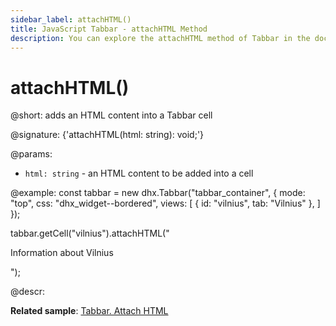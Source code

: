 ```yaml
---
sidebar_label: attachHTML()
title: JavaScript Tabbar - attachHTML Method 
description: You can explore the attachHTML method of Tabbar in the documentation of the DHTMLX JavaScript UI library. Browse developer guides and API reference, try out code examples and live demos, and download a free 30-day evaluation version of DHTMLX Suite 7.
---
```


# attachHTML()

@short: adds an HTML content into a Tabbar cell

@signature: {'attachHTML(html: string): void;'}

@params:
- `html: string` - an HTML content to be added into a cell

@example:
const tabbar = new dhx.Tabbar("tabbar_container", {
    mode: "top",
    css: "dhx_widget--bordered",
    views: [
        { id: "vilnius", tab: "Vilnius" },
    ]
});

tabbar.getCell("vilnius").attachHTML("<p>Information about Vilnius</p>");

@descr:

**Related sample**: [Tabbar. Attach HTML](https://snippet.dhtmlx.com/3av81rvn)
